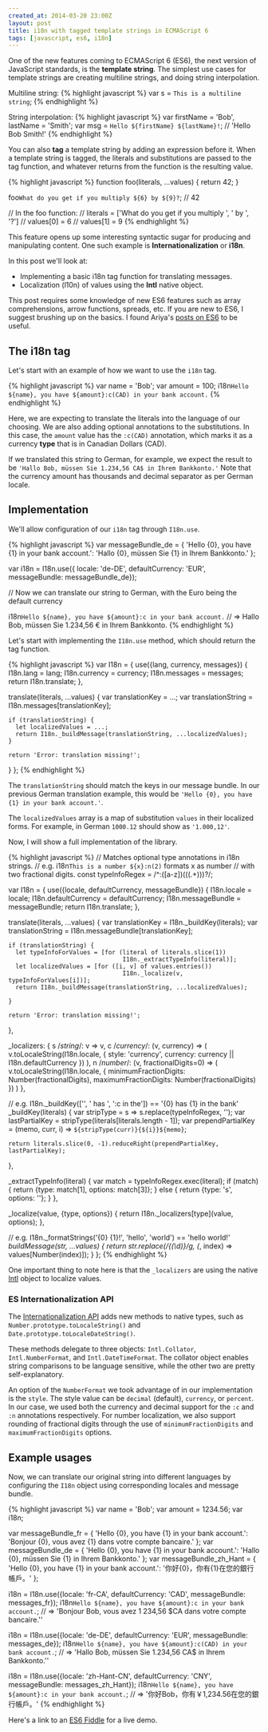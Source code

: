 ```yaml
---
created_at: 2014-03-20 23:00Z
layout: post
title: i18n with tagged template strings in ECMAScript 6
tags: [javascript, es6, i18n]
---
```


One of the new features coming to ECMAScript 6 (ES6), the next version of
JavaScript standards, is the **template string**. The simplest use cases for
template strings are creating multiline strings, and doing string interpolation.

Multiline string:
{% highlight javascript %}
var s = `This is
a multiline
string`;
{% endhighlight %}

String interpolation:
{% highlight javascript %}
var firstName = 'Bob', lastName = 'Smith';
var msg = `Hello ${firstName} ${lastName}!`; // 'Hello Bob Smith!'
{% endhighlight %}

You can also **tag** a template string by adding an expression before it.
When a template string is tagged, the literals and substitutions are passed to
the tag function, and whatever returns from the function is the resulting value.

{% highlight javascript %}
function foo(literals, ...values) {
  return 42;
}

foo`What do you get if you multiply ${6} by ${9}?`; // 42

// In the foo function:
//   literals = ['What do you  get if you multiply ', ' by ', '?']
//   values[0] = 6
//   values[1] = 9
{% endhighlight %}

This feature opens up some interesting syntactic sugar for producing and manipulating
content. One such example is **Internationalization** or **i18n**.

In this post we'll look at:

* Implementing a basic i18n tag function for translating messages.
* Localization (l10n) of values using the **Intl** native object.

This post requires some knowledge of new ES6 features such as array comprehensions,
arrow functions, spreads, etc. If you are new to ES6, I suggest brushing up on the
basics. I found Ariya's [posts on ES6](http://ariya.ofilabs.com/tag/es6) to be useful.

## The i18n tag

Let's start with an example of how we want to use the `i18n` tag.

{% highlight javascript %}
var name = 'Bob';
var amount = 100;
i18n`Hello ${name}, you have ${amount}:c(CAD) in your bank account.`
{% endhighlight %}

Here, we are expecting to translate the literals into the language of our choosing.
We are also adding optional annotations to the substitutions. In this case, the
`amount` value has the `:c(CAD)` annotation, which marks it as a currency **type**
that is in Canadian Dollars (CAD).

If we translated this string to German, for example, we expect the result to be
`'Hallo Bob, müssen Sie 1.234,56 CA$ in Ihrem Bankkonto.'` Note that the currency
amount has thousands and decimal separator as per German locale.

## Implementation

We'll allow configuration of our `i18n` tag through `I18n.use`.

{% highlight javascript %}
var messageBundle_de = {
  'Hello {0}, you have {1} in your bank account.': 'Hallo {0}, müssen Sie {1} in Ihrem Bankkonto.'
};

var i18n = I18n.use({
  locale: 'de-DE',
  defaultCurrency: 'EUR',
  messageBundle: messageBundle_de});

// Now we can translate our string to German, with the Euro being the default currency

i18n`Hello ${name}, you have ${amount}:c in your bank account.`
// => Hallo Bob, müssen Sie 1.234,56 € in Ihrem Bankkonto.
{% endhighlight %}

Let's start with implementing the `I18n.use` method, which should return the
tag function.


{% highlight javascript %}
var I18n = {
  use({lang, currency, messages}) {
    I18n.lang = lang;
    I18n.currency = currency;
    I18n.messages = messages;
    return I18n.translate;
  },

  translate(literals, ...values) {
    var translationKey = ...;
    var translationString = I18n.messages[translationKey];

    if (translationString) {
      let localizedValues = ...;
      return I18n._buildMessage(translationString, ...localizedValues);
    }

    return 'Error: translation missing!';
  }
};
{% endhighlight %}

The `translationString` should match the keys in our message bundle. In our previous
German translation example, this would be `'Hello {0}, you have {1} in your bank account.'`.

The `localizedValues` array is a map of substitution `values` in their localized
forms. For example, in German `1000.12` should show as `'1.000,12'`.

Now, I will show a full implementation of the library.

{% highlight javascript %}
// Matches optional type annotations in i18n strings.
// e.g. i18n`This is a number ${x}:n(2)` formats x as number
//      with two fractional digits.
const typeInfoRegex = /^:([a-z])(\((.+)\))?/;

var I18n = {
  use({locale, defaultCurrency, messageBundle}) {
    I18n.locale = locale;
    I18n.defaultCurrency = defaultCurrency;
    I18n.messageBundle = messageBundle;
    return I18n.translate;
  },

  translate(literals, ...values) {
    var translationKey = I18n._buildKey(literals);
    var translationString = I18n.messageBundle[translationKey];

    if (translationString) {
      let typeInfoForValues = [for (literal of literals.slice(1))
                                    I18n._extractTypeInfo(literal)];
      let localizedValues = [for ([i, v] of values.entries())
                                    I18n._localize(v, typeInfoForValues[i])];
      return I18n._buildMessage(translationString, ...localizedValues);

    }

    return 'Error: translation missing!';
  },

  _localizers: {
    s /*string*/: v => v,
    c /*currency*/: (v, currency) => (
      v.toLocaleString(I18n.locale, {
        style: 'currency',
        currency: currency || I18n.defaultCurrency
      })
    ),
    n /*number*/: (v, fractionalDigits=0) => (
      v.toLocaleString(I18n.locale, {
        minimumFractionDigits: Number(fractionalDigits),
        maximumFractionDigits: Number(fractionalDigits)
      })
    )
  },

  // e.g. I18n._buildKey(['', ' has ', ':c in the']) == '{0} has {1} in the bank'
  _buildKey(literals) {
    var stripType = s => s.replace(typeInfoRegex, '');
    var lastPartialKey = stripType(literals[literals.length - 1]);
    var prependPartialKey = (memo, curr, i) => `${stripType(curr)}{${i}}${memo}`;

    return literals.slice(0, -1).reduceRight(prependPartialKey, lastPartialKey);
  },

  _extractTypeInfo(literal) {
    var match = typeInfoRegex.exec(literal);
    if (match) {
      return {type: match[1], options: match[3]};
    } else {
      return {type: 's', options: ''};
    }
  },

  _localize(value, {type, options}) {
    return I18n._localizers[type](value, options);
  },

  // e.g. I18n._formatStrings('{0} {1}!', 'hello', 'world') == 'hello world!'
  _buildMessage(str, ...values) {
    return str.replace(/{(\d)}/g, (_, index) => values[Number(index)]);
  }
};
{% endhighlight %}

One important thing to note here is that the `_localizers` are using the
native [Intl](https://developer.mozilla.org/en-US/docs/Web/JavaScript/Reference/Global_Objects/Intl)
object to localize values.


### ES Internationalization API

The [Internationalization API](https://developer.mozilla.org/en-US/docs/Web/JavaScript/Reference/Global_Objects/Intl)
adds new methods to native types, such as `Number.prototype.toLocaleString()` and `Date.prototype.toLocaleDateString()`.

These methods delegate to three objects: `Intl.Collator`, `Intl.NumberFormat`, and `Intl.DateTimeFormat`. The
collator object enables string comparisons to be language sensitive, while the other two are pretty self-explanatory.

An option of the `NumberFormat` we took advantage of in our implementation is the `style`. The style value can be
`decimal` (default), `currency`, or `percent`. In our case, we used both the currency and decimal support for the `:c` and
`:n` annotations respectively. For number localization, we also support rounding of fractional digits through the use of
`minimumFractionDigits` and `maximumFractionDigits` options.


## Example usages

Now, we can translate our original string into different languages by configuring
the `I18n` object using corresponding locales and message bundle.

{% highlight javascript %}
var name = 'Bob';
var amount = 1234.56;
var i18n;

var messageBundle_fr = {
  'Hello {0}, you have {1} in your bank account.': 'Bonjour {0}, vous avez {1} dans votre compte bancaire.'
};
var messageBundle_de = {
  'Hello {0}, you have {1} in your bank account.': 'Hallo {0}, müssen Sie {1} in Ihrem Bankkonto.'
};
var messageBundle_zh_Hant = {
  'Hello {0}, you have {1} in your bank account.': '你好{0}，你有{1}在您的銀行帳戶。'
};

i18n = I18n.use({locale: 'fr-CA', defaultCurrency: 'CAD', messageBundle: messages_fr});
i18n`Hello ${name}, you have ${amount}:c in your bank account.`;
// => 'Bonjour Bob, vous avez 1 234,56 $CA dans votre compte bancaire.''

i18n = I18n.use({locale: 'de-DE', defaultCurrency: 'EUR', messageBundle: messages_de});
i18n`Hello ${name}, you have ${amount}:c(CAD) in your bank account.`;
// => 'Hallo Bob, müssen Sie 1.234,56 CA$ in Ihrem Bankkonto.''

i18n = I18n.use({locale: 'zh-Hant-CN', defaultCurrency: 'CNY', messageBundle: messages_zh_Hant});
i18n`Hello ${name}, you have ${amount}:c in your bank account.`;
// => '你好Bob，你有￥1,234.56在您的銀行帳戶。'
{% endhighlight %}


Here's a link to an [ES6 Fiddle](http://www.es6fiddle.net/ht0zursd/) for a live demo.
